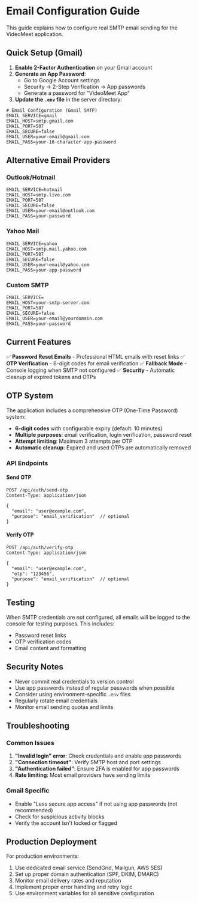 # Email Configuration Guide

This guide explains how to configure real SMTP email sending for the VideoMeet application.

## Quick Setup (Gmail)

1. **Enable 2-Factor Authentication** on your Gmail account
2. **Generate an App Password**:
   - Go to Google Account settings
   - Security → 2-Step Verification → App passwords
   - Generate a password for "VideoMeet App"
3. **Update the `.env` file** in the server directory:

```env
# Email Configuration (Gmail SMTP)
EMAIL_SERVICE=gmail
EMAIL_HOST=smtp.gmail.com
EMAIL_PORT=587
EMAIL_SECURE=false
EMAIL_USER=your-email@gmail.com
EMAIL_PASS=your-16-character-app-password
```

## Alternative Email Providers

### Outlook/Hotmail
```env
EMAIL_SERVICE=hotmail
EMAIL_HOST=smtp.live.com
EMAIL_PORT=587
EMAIL_SECURE=false
EMAIL_USER=your-email@outlook.com
EMAIL_PASS=your-password
```

### Yahoo Mail
```env
EMAIL_SERVICE=yahoo
EMAIL_HOST=smtp.mail.yahoo.com
EMAIL_PORT=587
EMAIL_SECURE=false
EMAIL_USER=your-email@yahoo.com
EMAIL_PASS=your-app-password
```

### Custom SMTP
```env
EMAIL_SERVICE=
EMAIL_HOST=your-smtp-server.com
EMAIL_PORT=587
EMAIL_SECURE=false
EMAIL_USER=your-email@yourdomain.com
EMAIL_PASS=your-password
```

## Current Features

✅ **Password Reset Emails** - Professional HTML emails with reset links
✅ **OTP Verification** - 6-digit codes for email verification
✅ **Fallback Mode** - Console logging when SMTP not configured
✅ **Security** - Automatic cleanup of expired tokens and OTPs

## OTP System

The application includes a comprehensive OTP (One-Time Password) system:

- **6-digit codes** with configurable expiry (default: 10 minutes)
- **Multiple purposes**: email verification, login verification, password reset
- **Attempt limiting**: Maximum 3 attempts per OTP
- **Automatic cleanup**: Expired and used OTPs are automatically removed

### API Endpoints

#### Send OTP
```
POST /api/auth/send-otp
Content-Type: application/json

{
  "email": "user@example.com",
  "purpose": "email_verification"  // optional
}
```

#### Verify OTP
```
POST /api/auth/verify-otp
Content-Type: application/json

{
  "email": "user@example.com",
  "otp": "123456",
  "purpose": "email_verification"  // optional
}
```

## Testing

When SMTP credentials are not configured, all emails will be logged to the console for testing purposes. This includes:

- Password reset links
- OTP verification codes
- Email content and formatting

## Security Notes

- Never commit real credentials to version control
- Use app passwords instead of regular passwords when possible
- Consider using environment-specific `.env` files
- Regularly rotate email credentials
- Monitor email sending quotas and limits

## Troubleshooting

### Common Issues

1. **"Invalid login" error**: Check credentials and enable app passwords
2. **"Connection timeout"**: Verify SMTP host and port settings
3. **"Authentication failed"**: Ensure 2FA is enabled for app passwords
4. **Rate limiting**: Most email providers have sending limits

### Gmail Specific
- Enable "Less secure app access" if not using app passwords (not recommended)
- Check for suspicious activity blocks
- Verify the account isn't locked or flagged

## Production Deployment

For production environments:
1. Use dedicated email service (SendGrid, Mailgun, AWS SES)
2. Set up proper domain authentication (SPF, DKIM, DMARC)
3. Monitor email delivery rates and reputation
4. Implement proper error handling and retry logic
5. Use environment variables for all sensitive configuration